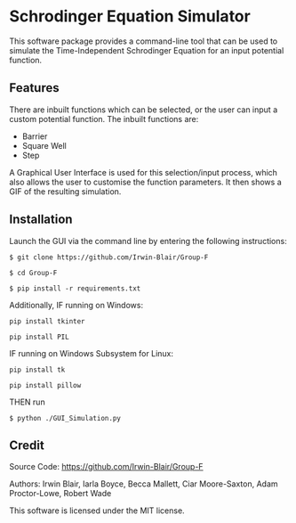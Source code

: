 # Schrodinger Equation Simulator

This software package provides a command-line tool that can be used to simulate the Time-Independent Schrodinger Equation for an input potential function.

Features
--------

There are inbuilt functions which can be selected, or the user can input a custom potential function.
The inbuilt functions are:
* Barrier
* Square Well
* Step

A Graphical User Interface is used for this selection/input process, which also allows the user to customise the function parameters. It then shows a GIF of the resulting simulation.


Installation
------------

Launch the GUI via the command line by entering the following instructions:

`$ git clone https://github.com/Irwin-Blair/Group-F`

`$ cd Group-F`

`$ pip install -r requirements.txt`

Additionally,
IF running on Windows:

`pip install tkinter`

`pip install PIL`

IF running on Windows Subsystem for Linux:

`pip install tk`

`pip install pillow`

THEN run 

`$ python ./GUI_Simulation.py`
  
  
Credit
------

Source Code: https://github.com/Irwin-Blair/Group-F

Authors: Irwin Blair, Iarla Boyce, Becca Mallett, Ciar Moore-Saxton, Adam Proctor-Lowe, Robert Wade

This software is licensed under the MIT license.

